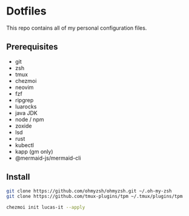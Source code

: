 # Dotfiles

This repo contains all of my personal configuration files.

## Prerequisites

- git
- zsh
- tmux
- chezmoi
- neovim
- fzf
- ripgrep
- luarocks
- java JDK
- node / npm
- zoxide
- lsd
- rust
- kubectl
- kapp (gm only)
- @mermaid-js/mermaid-cli

## Install

```bash
git clone https://github.com/ohmyzsh/ohmyzsh.git ~/.oh-my-zsh
git clone https://github.com/tmux-plugins/tpm ~/.tmux/plugins/tpm

chezmoi init lucas-it --apply
```
